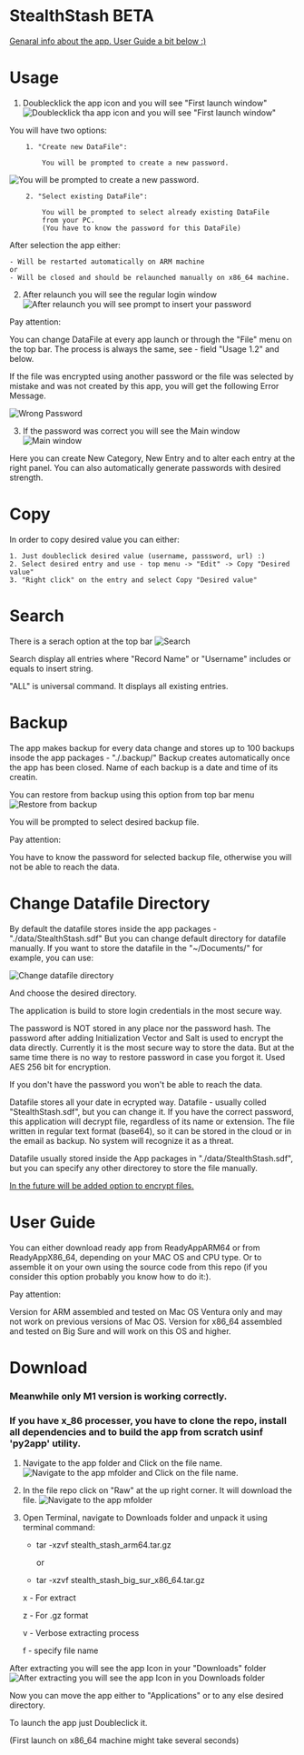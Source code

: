 # StealthStash BETA

<u>Genaral info about the app. User Guide a bit below :)</u>

# Usage

1. Doublecklick the app icon and you will see "First launch window"
![Doublecklick tha app icon and you will see "First launch window"](MAC_OS/stealth_stash_screenshots/first_launch.png)

You will have two options:

        1. "Create new DataFile":

            You will be prompted to create a new password.
            
![You will be prompted to create a new password.](MAC_OS/stealth_stash_screenshots/create_password.png)

        2. "Select existing DataFile":

            You will be prompted to select already existing DataFile
            from your PC.
            (You have to know the password for this DataFile)

After selection the app either:

    - Will be restarted automatically on ARM machine
    or
    - Will be closed and should be relaunched manually on x86_64 machine.

2. After relaunch you will see the regular login window
![After relaunch you will see prompt to insert your password](MAC_OS/stealth_stash_screenshots/login.png)

Pay attention:

You can change DataFile at every app launch or through
the "File" menu on the top bar.
The process is always the same, see - field "Usage 1.2" and below.

If the file was encrypted using another password or the
file was selected by mistake and was not created by this app,
you will get the following Error Message.

![Wrong Password](MAC_OS/stealth_stash_screenshots/wrong_password.png)

3. If the password was correct you will see the Main window
![Main window](MAC_OS/stealth_stash_screenshots/main_window.png)

Here you can create New Category, New Entry and to alter each entry at the right panel. You can also automatically generate passwords with desired strength.

# Copy

In order to copy desired value you can either:

    1. Just doubleclick desired value (username, passsword, url) :)
    2. Select desired entry and use - top menu -> "Edit" -> Copy "Desired value"
    3. "Right click" on the entry and select Copy "Desired value"

# Search

There is a serach option at the top bar
![Search](MAC_OS/stealth_stash_screenshots/search.png)

Search display all entries where "Record Name" or "Username" includes or equals to insert string. 

"ALL" is universal command. It displays all existing entries.

# Backup

The app makes backup for every data change and stores up to 100 backups
insode the app packages - "./.backup/"
Backup creates automatically once the app has been closed.
Name of each backup is a date and time of its creatin.

You can restore from backup using this option from top bar menu
![Restore from backup](MAC_OS/stealth_stash_screenshots/file_menu_restore_from_backup.png)

You will be prompted to select desired backup file.

Pay attention:

You have to know the password for selected backup file,
otherwise you will not be able to reach the data.

# Change Datafile Directory

By default the datafile stores inside the app packages - 
"./data/StealthStash.sdf"
But you can change default directory for datafile manually.
If you want to store the datafile in the "~/Documents/" for example, 
you can use:

![Change datafile directory](MAC_OS/stealth_stash_screenshots/file_menu_change_datafile_directory.png)

And choose the desired directory.

The application is build to store login credentials in the most secure way.

The password is NOT stored in any place nor the password hash. The password after adding
Initialization Vector and Salt is used to encrypt the data directly. 
Currently it is the most secure way to store the data.
But at the same time there is no way to restore password in case you forgot it.
Used AES 256 bit for encryption. 

If you don't have the password you won't be able to reach the data.

Datafile stores all your date in ecrypted way. 
Datafile - usually colled "StealthStash.sdf", but you can change it.
If you have the correct password, this application will decrypt
file, regardless of its name or extension.
The file written in regular text format (base64), so it can be stored in the cloud or in the email as backup.
No system will recognize it as a threat.

Datafile usually stored inside the App packages in 
"./data/StealthStash.sdf", but you can specify any
other directorey to store the file manually.

<u>In the future will be added option to encrypt files.</u>

# User Guide

You can either download ready app from ReadyAppARM64 or from ReadyAppX86_64, depending on your 
MAC OS and CPU type.
Or to assemble it on your own using the source code from this repo (if you consider this option
probably you know how to do it:).

Pay attention:

Version for ARM assembled and tested on Mac OS Ventura only and may not work on previous versions of Mac OS.
Version for x86_64 assembled and tested on Big Sure and will work on this OS and higher.

# Download

### Meanwhile only M1 version is working correctly.
### If you have x_86 processer, you have to clone the repo, install all dependencies and to build the app from scratch usinf 'py2app' utility.

1. Navigate to the app folder and Click on the file name.
![Navigate to the app mfolder and Click on the file name.](MAC_OS/stealth_stash_screenshots/file_repo.png)

2. In the file repo click on "Raw" at the up right corner.
It will download the file.
![Navigate to the app mfolder](MAC_OS/stealth_stash_screenshots/download_repo.png)

3. Open Terminal, navigate to Downloads folder and unpack it using terminal command:

    - tar -xzvf stealth_stash_arm64.tar.gz 

        or

    - tar -xzvf stealth_stash_big_sur_x86_64.tar.gz

    x - For extract

    z - For .gz format

    v - Verbose extracting process 

    f - specify file name

After extracting you will see the app Icon in your "Downloads" folder
![After extracting you will see the app Icon in you Downloads folder](MAC_OS/stealth_stash_screenshots/downloads_folder.png)

Now you can move the app either to "Applications" or
to any else desired directory.

To launch the app just Doubleclick it.

(First launch on x86_64 machine might take several seconds)

